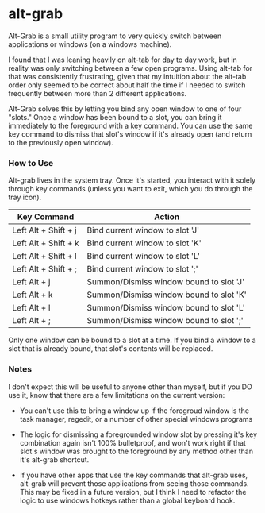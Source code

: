# alt-grab

Alt-Grab is a small utility program to very quickly switch between applications or windows (on a windows machine). 

I found that I was leaning heavily on alt-tab for day to day work, but in reality was only switching between a few open programs. Using alt-tab for that was consistently frustrating, given that my intuition about the alt-tab order only seemed to be correct about half the time if I needed to switch frequently between more than 2 different applications. 

Alt-Grab solves this by letting you bind any open window to one of four "slots." Once a window has been bound to a slot, you can bring it immediately to the foreground with a key command. You can use the same key command to dismiss that slot's window if it's already open (and return to the previously open window). 


### How to Use

Alt-grab lives in the system tray. Once it's started, you interact with it solely through key commands (unless you want to exit, which you do through the tray icon). 

| Key Command | Action | 
|-------------|--------|
| Left Alt + Shift + j | Bind current window to slot 'J' |
| Left Alt + Shift + k | Bind current window to slot 'K' |
| Left Alt + Shift + l | Bind current window to slot 'L' |
| Left Alt + Shift + ; | Bind current window to slot ';' |
| Left Alt + j | Summon/Dismiss window bound to slot 'J'|
| Left Alt + k | Summon/Dismiss window bound to slot 'K'|
| Left Alt + l | Summon/Dismiss window bound to slot 'L'|
| Left Alt + ; | Summon/Dismiss window bound to slot ';'|

Only one window can be bound to a slot at a time. If you bind a window to a slot that is already bound, that slot's contents will be replaced.

### Notes

I don't expect this will be useful to anyone other than myself, but if you DO use it, know that there are a few limitations on the current version: 

* You can't use this to bring a window up if the foregroud window is the task manager, regedit, or a number of other special windows programs

* The logic for dismissing a foregrounded window slot by pressing it's key combination again isn't 100% bulletproof, and won't work right if that slot's window was brought to the foreground by any method other than it's alt-grab shortcut. 

* If you have other apps that use the key commands that alt-grab uses, alt-grab will prevent those applications from seeing those commands. This may be fixed in a future version, but I think I need to refactor the logic to use windows hotkeys rather than a global keyboard hook.
